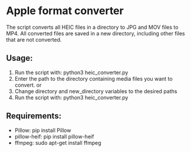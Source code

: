 # Apple format converter
The script converts all HEIC files in a directory to JPG and MOV files to MP4.
All converted files are saved in a new directory, including other files that are not converted.

## Usage:
1. Run the script with: python3 heic_converter.py
2. Enter the path to the directory containing media files you want to convert.
or
1. Change directory and new_directory variables to the desired paths
2. Run the script with: python3 heic_converter.py
## Requirements:
- Pillow: pip install Pillow
- pillow-heif: pip install pillow-heif
- ffmpeg: sudo apt-get install ffmpeg
